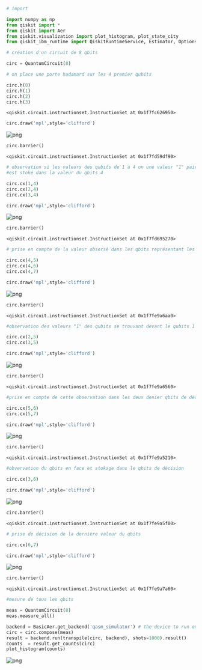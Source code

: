 ```python
# import
```


```python
import numpy as np
from qiskit import *
from qiskit import Aer
from qiskit.visualization import plot_histogram, plot_state_city
from qiskit_ibm_runtime import QiskitRuntimeService, Estimator, Options
```


```python
# création d'un circuit de 8 qbits
```


```python
circ = QuantumCircuit(8)
```


```python
# on place une porte hadamard sur les 4 premier qubits
```


```python
circ.h(0)
circ.h(1)
circ.h(2)
circ.h(3)
```




    <qiskit.circuit.instructionset.InstructionSet at 0x1f7fc626950>




```python
circ.draw('mpl',style='clifford')
```




    
![png](output_6_0.png)
    




```python
circ.barrier()
```




    <qiskit.circuit.instructionset.InstructionSet at 0x1f7fd59df90>




```python
# observation si les valeurs des qubits de 1 à 4 on une valeur "1" pair ou umpair et la valeur de cette observation 
#est stoké dans la valeur du qbits 4
```


```python
circ.cx(1,4)
circ.cx(2,4)
circ.cx(3,4)

circ.draw('mpl',style='clifford')
```




    
![png](output_9_0.png)
    




```python
circ.barrier()
```




    <qiskit.circuit.instructionset.InstructionSet at 0x1f7fd695270>




```python
# prise en compte de la valeur obsersé dans les qbits représentant les décision (5-7)
```


```python
circ.cx(4,5)
circ.cx(4,6)
circ.cx(4,7)

circ.draw('mpl',style='clifford')
```




    
![png](output_12_0.png)
    




```python
circ.barrier()
```




    <qiskit.circuit.instructionset.InstructionSet at 0x1f7fe9a6aa0>




```python
#observation des valeurs "1" des qubits se trouvant devant le qubits 1 
```


```python
circ.cx(2,5)
circ.cx(3,5)

circ.draw('mpl',style='clifford')
```




    
![png](output_15_0.png)
    




```python
circ.barrier()
```




    <qiskit.circuit.instructionset.InstructionSet at 0x1f7fe9a6560>




```python
#prise en compte de cette observation dans les deux denier qbits de décisions (6-7)
```


```python
circ.cx(5,6)
circ.cx(5,7)

circ.draw('mpl',style='clifford')
```




    
![png](output_18_0.png)
    




```python
circ.barrier()
```




    <qiskit.circuit.instructionset.InstructionSet at 0x1f7fe9a5210>




```python
#obvervation du qbits en face et stokage dans le qbits de décision
```


```python
circ.cx(3,6)

circ.draw('mpl',style='clifford')
```




    
![png](output_21_0.png)
    




```python
circ.barrier()
```




    <qiskit.circuit.instructionset.InstructionSet at 0x1f7fe9a5f00>




```python
# prise de décision de la dernière valeur du qbits
```


```python
circ.cx(6,7)

circ.draw('mpl',style='clifford')
```




    
![png](output_24_0.png)
    




```python
circ.barrier()
```




    <qiskit.circuit.instructionset.InstructionSet at 0x1f7fe9a7a60>




```python
#mesure de tous les qbits
```


```python
meas = QuantumCircuit(8)
meas.measure_all()
```


```python
backend = BasicAer.get_backend('qasm_simulator') # the device to run on
circ = circ.compose(meas)
result = backend.run(transpile(circ, backend), shots=1000).result()
counts  = result.get_counts(circ)
plot_histogram(counts)
```




    
![png](output_28_0.png)
    


